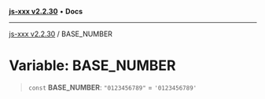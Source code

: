 [**js-xxx v2.2.30**](../README.md) • **Docs**

***

[js-xxx v2.2.30](../README.md) / BASE\_NUMBER

# Variable: BASE\_NUMBER

> `const` **BASE\_NUMBER**: `"0123456789"` = `'0123456789'`
